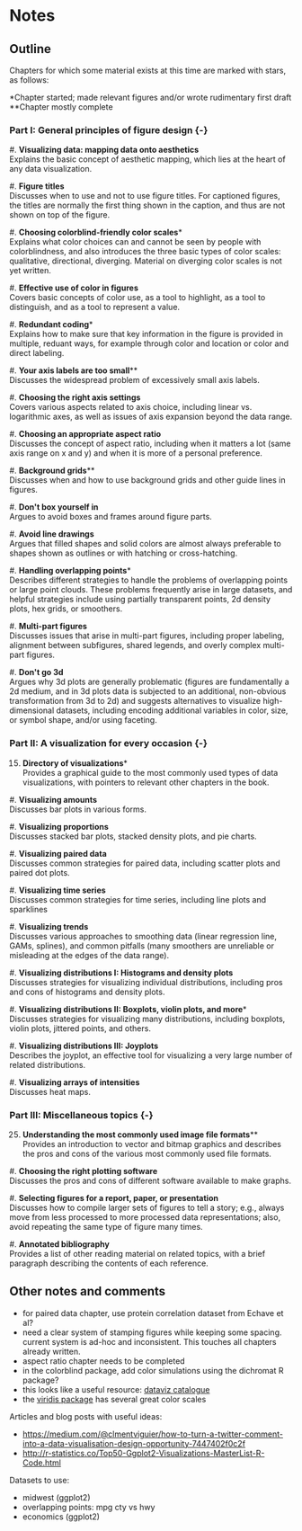 
# Notes

## Outline

Chapters for which some material exists at this time are marked with stars, as follows:

\*Chapter started; made relevant figures and/or wrote rudimentary first draft  
\*\*Chapter mostly complete

### Part I: General principles of figure design {-}

#. **Visualizing data: mapping data onto aesthetics**  
  Explains the basic concept of aesthetic mapping, which lies at the heart of any data visualization.
  
#. **Figure titles**  
  Discusses when to use and not to use figure titles. For captioned figures, the titles are normally the first thing shown in the caption, and thus are not shown on top of the figure. 

#. **Choosing colorblind-friendly color scales**\*  
  Explains what color choices can and cannot be seen by people with colorblindness, and also introduces the three basic types of color scales: qualitative, directional, diverging. Material on diverging color scales is not yet written. 

#. **Effective use of color in figures**  
  Covers basic concepts of color use, as a tool to highlight, as a tool to distinguish, and as a tool to represent a value.

#. **Redundant coding**\*  
  Explains how to make sure that key information in the figure is provided in multiple, reduant ways, for example through color and location or color and direct labeling.

#. **Your axis labels are too small**\*\*  
  Discusses the widespread problem of excessively small axis labels.
  
#. **Choosing the right axis settings**  
  Covers various aspects related to axis choice, including linear vs. logarithmic axes, as well as issues of axis expansion beyond the data range.

#. **Choosing an appropriate aspect ratio**  
  Discusses the concept of aspect ratio, including when it matters a lot (same axis range on x and y) and when it is more of a personal preference.

#. **Background grids**\*\*  
  Discusses when and how to use background grids and other guide lines in figures.

#. **Don't box yourself in**  
  Argues to avoid boxes and frames around figure parts.
  
#. **Avoid line drawings**  
  Argues that filled shapes and solid colors are almost always preferable to shapes shown as outlines or with hatching or cross-hatching.

#. **Handling overlapping points**\*  
  Describes different strategies to handle the problems of overlapping points or large point clouds. These problems frequently arise in large datasets, and helpful strategies include using partially transparent points, 2d density plots, hex grids, or smoothers.
  
#. **Multi-part figures**  
  Discusses issues that arise in multi-part figures, including proper labeling, alignment between subfigures, shared legends, and overly complex multi-part figures. 
  
#. **Don't go 3d**  
  Argues why 3d plots are generally problematic (figures are fundamentally a 2d medium, and in 3d plots data is subjected to an additional, non-obvious transformation from 3d to 2d) and suggests alternatives to visualize high-dimensional datasets, including encoding additional variables in color, size, or symbol shape, and/or using faceting.
 
### Part II: A visualization for every occasion  {-}

15. **Directory of visualizations**\*  
  Provides a graphical guide to the most commonly used types of data visualizations, with pointers to relevant other chapters in the book.

#. **Visualizing amounts**  
  Discusses bar plots in various forms.

#. **Visualizing proportions**  
  Discusses stacked bar plots, stacked density plots, and pie charts.

#. **Visualizing paired data**  
  Discusses common strategies for paired data, including scatter plots and paired dot plots.

#. **Visualizing time series**  
  Discusses common strategies for time series, including line plots and sparklines

#. **Visualizing trends**  
  Discusses various approaches to smoothing data (linear regression line, GAMs, splines), and common pitfalls (many smoothers are unreliable or misleading at the edges of the data range).

#. **Visualizing distributions I: Histograms and density plots**  
  Discusses strategies for visualizing individual distributions, including pros and cons of histograms and density plots.

#. **Visualizing distributions II: Boxplots, violin plots, and more**\*  
  Discusses strategies for visualizing many distributions, including boxplots, violin plots, jittered points, and others.

#. **Visualizing distributions III: Joyplots**  
  Describes the joyplot, an effective tool for visualizing a very large number of related distributions.

#. **Visualizing arrays of intensities**  
  Discusses heat maps.
  

### Part III: Miscellaneous topics {-}

25. **Understanding the most commonly used image file formats**\*\*  
  Provides an introduction to vector and bitmap graphics and describes the pros and cons of the various most commonly used file formats.

#. **Choosing the right plotting software**  
  Discusses the pros and cons of different software available to make graphs.
  
#. **Selecting figures for a report, paper, or presentation**  
  Discusses how to compile larger sets of figures to tell a story; e.g., always move from less processed to more processed data representations; also, avoid repeating the same type of figure many times.
  
#. **Annotated bibliography**  
  Provides a list of other reading material on related topics, with a brief paragraph describing the contents of each reference.
  
  
  
## Other notes and comments

- for paired data chapter, use protein correlation dataset from Echave et al?
- need a clear system of stamping figures while keeping some spacing. current system is ad-hoc and inconsistent. This touches all chapters already written.
- aspect ratio chapter needs to be completed
- in the colorblind package, add color simulations using the dichromat R package?
- this looks like a useful resource: [dataviz catalogue](http://www.datavizcatalogue.com/about.html)
- the [viridis package](https://CRAN.R-project.org/package=viridis) has several great color scales

Articles and blog posts with useful ideas:

- https://medium.com/@clmentviguier/how-to-turn-a-twitter-comment-into-a-data-visualisation-design-opportunity-7447402f0c2f
- http://r-statistics.co/Top50-Ggplot2-Visualizations-MasterList-R-Code.html

Datasets to use:

- midwest (ggplot2)
- overlapping points: mpg cty vs hwy
- economics (ggplot2)
